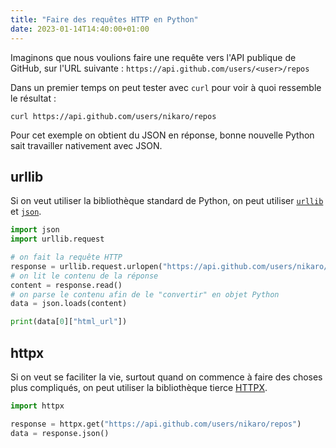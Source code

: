 ```yaml
---
title: "Faire des requêtes HTTP en Python"
date: 2023-01-14T14:40:00+01:00
---
```


Imaginons que nous voulions faire une requête vers l'API publique de GitHub,
sur l'URL suivante : `https://api.github.com/users/<user>/repos`

Dans un premier temps on peut tester avec `curl` pour voir à quoi ressemble
le résultat :

```shell
curl https://api.github.com/users/nikaro/repos
```

Pour cet exemple on obtient du JSON en réponse, bonne nouvelle Python sait
travailler nativement avec JSON.

## urllib

Si on veut utiliser la bibliothèque standard de Python, on peut utiliser
[`urllib`](https://docs.python.org/fr/3/library/urllib.html) et
[`json`](https://docs.python.org/fr/3/library/json.html).

```python
import json
import urllib.request

# on fait la requête HTTP
response = urllib.request.urlopen("https://api.github.com/users/nikaro/repos")
# on lit le contenu de la réponse
content = response.read()
# on parse le contenu afin de le "convertir" en objet Python
data = json.loads(content)

print(data[0]["html_url"])
```

## httpx

Si on veut se faciliter la vie, surtout quand on commence à faire des choses
plus compliqués, on peut utiliser la bibliothèque tierce
[HTTPX](https://www.python-httpx.org).

```python
import httpx

response = httpx.get("https://api.github.com/users/nikaro/repos")
data = response.json()
```
